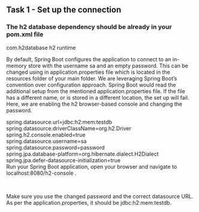 ## Task 1 - Set up the connection
### The h2 database dependency should be already in your pom.xml file 



<dependency>
	<groupId>com.h2database</groupId>
	<artifactId>h2</artifactId>
	<scope>runtime</scope>
</dependency>

<br>


By default, Spring Boot configures the application to connect to an in-memory store with the username sa and an empty password. This can be changed using in application.properties file which is located in the resources folder of your main folder. We are leveraging Spring Boot’s convention over configuration approach. Spring Boot would read the additional setup from the mentioned application.properties file. If the file has a different name, or is stored in a different location, the set up will fail. Here, we are enabling the h2 browser-based console and changing the password.
<br>

spring.datasource.url=jdbc:h2:mem:testdb <br>
spring.datasource.driverClassName=org.h2.Driver <br>
spring.h2.console.enabled=true <br>
spring.datasource.username=sa <br>
spring.datasource.password=password <br>
spring.jpa.database-platform=org.hibernate.dialect.H2Dialect <br>
spring.jpa.defer-datasource-initialization=true <br>
Run your Spring Boot application, open your browser and navigate to localhost:8080/h2-console . <br>

<br>

Make sure you use the changed password and the correct datasource URL. As per the application.properties, it should be jdbc:h2:mem:testdb.
